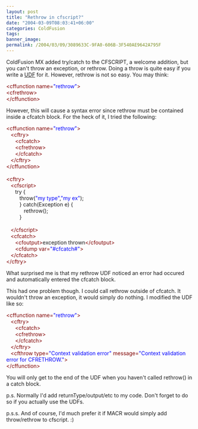 ```yaml
---
layout: post
title: "Rethrow in cfscript?"
date: "2004-03-09T08:03:41+06:00"
categories: ColdFusion 
tags: 
banner_image: 
permalink: /2004/03/09/3089633C-9FA0-606B-3F540AE9642A795F
---
```


ColdFusion MX added try/catch to the CFSCRIPT, a welcome addition, but you can't throw an exception, or rethrow. Doing a throw is quite easy if you write a <a href="http://www.cflib.org/udf.cfm/throw">UDF</a> for it. However, rethrow is not so easy. You may think:

<div class="code"><FONT COLOR=MAROON>&lt;cffunction name=<FONT COLOR=BLUE>"rethrow"</FONT>&gt;</FONT><br>
  <FONT COLOR=MAROON>&lt;cfrethrow&gt;</FONT><br>
<FONT COLOR=MAROON>&lt;/cffunction&gt;</FONT></div>

However, this will cause a syntax error since rethrow must be contained inside a cfcatch block. For the heck of it, I tried the following:

<div class="code"><FONT COLOR=MAROON>&lt;cffunction name=<FONT COLOR=BLUE>"rethrow"</FONT>&gt;</FONT><br>
&nbsp;&nbsp;&nbsp;<FONT COLOR=MAROON>&lt;cftry&gt;</FONT><br>
&nbsp;&nbsp;&nbsp;&nbsp;&nbsp;&nbsp;<FONT COLOR=MAROON>&lt;cfcatch&gt;</FONT><br>
&nbsp;&nbsp;&nbsp;&nbsp;&nbsp;&nbsp;<FONT COLOR=MAROON>&lt;cfrethrow&gt;</FONT><br>
&nbsp;&nbsp;&nbsp;&nbsp;&nbsp;&nbsp;<FONT COLOR=MAROON>&lt;/cfcatch&gt;</FONT><br>
&nbsp;&nbsp;&nbsp;<FONT COLOR=MAROON>&lt;/cftry&gt;</FONT><br>
<FONT COLOR=MAROON>&lt;/cffunction&gt;</FONT><br>
<br>
<FONT COLOR=MAROON>&lt;cftry&gt;</FONT><br>
&nbsp;&nbsp;&nbsp;<FONT COLOR=MAROON>&lt;cfscript&gt;</FONT><br>
&nbsp;&nbsp;&nbsp;&nbsp;&nbsp;&nbsp;try {<br>
&nbsp;&nbsp;&nbsp;&nbsp;&nbsp;&nbsp;&nbsp;&nbsp;&nbsp;throw(<FONT COLOR=BLUE>"my type"</FONT>,<FONT COLOR=BLUE>"my ex"</FONT>);<br>
&nbsp;&nbsp;&nbsp;&nbsp;&nbsp;&nbsp;&nbsp;&nbsp;&nbsp;} catch(Exception e) {<br>
&nbsp;&nbsp;&nbsp;&nbsp;&nbsp;&nbsp;&nbsp;&nbsp;&nbsp;&nbsp;&nbsp;&nbsp;rethrow();<br>
&nbsp;&nbsp;&nbsp;&nbsp;&nbsp;&nbsp;&nbsp;&nbsp;&nbsp;}<br>
&nbsp;&nbsp;&nbsp;&nbsp;&nbsp;&nbsp;&nbsp;&nbsp;&nbsp;<br>
&nbsp;&nbsp;&nbsp;<FONT COLOR=MAROON>&lt;/cfscript&gt;</FONT><br>
&nbsp;&nbsp;&nbsp;<FONT COLOR=MAROON>&lt;cfcatch&gt;</FONT><br>
&nbsp;&nbsp;&nbsp;&nbsp;&nbsp;&nbsp;<FONT COLOR=MAROON>&lt;cfoutput&gt;</FONT>exception thrown<FONT COLOR=MAROON>&lt;/cfoutput&gt;</FONT><br>
&nbsp;&nbsp;&nbsp;&nbsp;&nbsp;&nbsp;<FONT COLOR=MAROON>&lt;cfdump var=<FONT COLOR=BLUE>"#cfcatch#"</FONT>&gt;</FONT><br>
&nbsp;&nbsp;&nbsp;<FONT COLOR=MAROON>&lt;/cfcatch&gt;</FONT><br>
<FONT COLOR=MAROON>&lt;/cftry&gt;</FONT></div>

What surprised me is that my rethrow UDF noticed an error had occured and automatically entered the cfcatch block. 

This had one problem though. I could call rethrow outside of cfcatch. It wouldn't throw an exception, it would simply do nothing. I modified the UDF like so:

<div class="code"><FONT COLOR=MAROON>&lt;cffunction name=<FONT COLOR=BLUE>"rethrow"</FONT>&gt;</FONT><br>
&nbsp;&nbsp;&nbsp;<FONT COLOR=MAROON>&lt;cftry&gt;</FONT><br>
&nbsp;&nbsp;&nbsp;&nbsp;&nbsp;&nbsp;<FONT COLOR=MAROON>&lt;cfcatch&gt;</FONT><br>
&nbsp;&nbsp;&nbsp;&nbsp;&nbsp;&nbsp;<FONT COLOR=MAROON>&lt;cfrethrow&gt;</FONT><br>
&nbsp;&nbsp;&nbsp;&nbsp;&nbsp;&nbsp;<FONT COLOR=MAROON>&lt;/cfcatch&gt;</FONT><br>
&nbsp;&nbsp;&nbsp;<FONT COLOR=MAROON>&lt;/cftry&gt;</FONT><br>
&nbsp;&nbsp;&nbsp;<FONT COLOR=MAROON>&lt;cfthrow type=<FONT COLOR=BLUE>"Context validation error"</FONT> message=<FONT COLOR=BLUE>"Context validation error for CFRETHROW."</FONT>&gt;</FONT><br>
<FONT COLOR=MAROON>&lt;/cffunction&gt;</FONT></div>

You will only get to the end of the UDF when you haven't called rethrow() in a catch block. 

p.s. Normally I'd add returnType/output/etc to my code. Don't forget to do so if you actually use the UDFs.

p.s.s. And of course, I'd much prefer it if MACR would simply add throw/rethrow to cfscript. :)